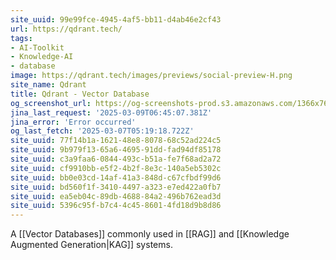 ```yaml
---
site_uuid: 99e99fce-4945-4af5-bb11-d4ab46e2cf43
url: https://qdrant.tech/
tags:
- AI-Toolkit
- Knowledge-AI
- database
image: https://qdrant.tech/images/previews/social-preview-H.png
site_name: Qdrant
title: Qdrant - Vector Database
og_screenshot_url: https://og-screenshots-prod.s3.amazonaws.com/1366x768/80/false/ef37780f6055b589aa8350ec622e6cd8ca88b400e1f93d1dc47f84add08df01b.jpeg
jina_last_request: '2025-03-09T06:45:07.381Z'
jina_error: 'Error occurred'
og_last_fetch: '2025-03-07T05:19:18.722Z'
site_uuid: 77f14b1a-1621-48e8-8078-68c52ad224c5
site_uuid: 9b979f13-65a6-4695-91dd-fad94df85178
site_uuid: c3a9faa6-0844-493c-b51a-fe7f68ad2a72
site_uuid: cf9910bb-e5f2-4b2f-8e3c-140a5eb5302c
site_uuid: bb0e03cd-14af-41a3-848d-c67cfbdf99d6
site_uuid: bd560f1f-3410-4497-a323-e7ed422a0fb7
site_uuid: ea5eb04c-89db-4688-84a2-496b762ead3d
site_uuid: 5396c95f-b7c4-4c45-8601-4fd18d9b8d86
---
```

A [[Vector Databases]] commonly used in [[RAG]] and [[Knowledge Augmented Generation|KAG]] systems.  

